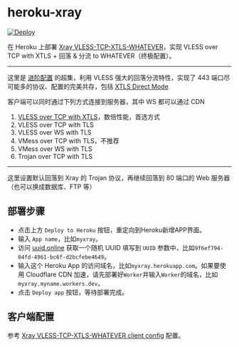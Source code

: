 # heroku-xray

[![Deploy](https://www.herokucdn.com/deploy/button.png)](https://heroku.com/deploy?template=https://github.com/tangzhdong/heroku-xray.git)

在 Heroku 上部署 [Xray VLESS-TCP-XTLS-WHATEVER](https://github.com/XTLS/Xray-examples/tree/main/VLESS-TCP-XTLS-WHATEVER)，实现 VLESS over TCP with XTLS + 回落 & 分流 to WHATEVER（终极配置）。

---

这里是 [进阶配置](https://github.com/XTLS/Xray-examples/tree/main/VLESS-TCP-TLS-WS%20(recommended)) 的超集，利用 VLESS 强大的回落分流特性，实现了 443 端口尽可能多的协议、配置的完美共存，包括 [XTLS Direct Mode](https://github.com/rprx/v2fly-github-io/blob/master/docs/config/protocols/vless.md#xtls-%E9%BB%91%E7%A7%91%E6%8A%80)

客户端可以同时通过下列方式连接到服务器，其中 WS 都可以通过 CDN

1. [VLESS over TCP with XTLS](https://myxray.myname.workers.dev/vless_tcp_xtls.json)，数倍性能，首选方式
2. VLESS over TCP with TLS
3. VLESS over WS with TLS
4. VMess over TCP with TLS，不推荐
5. VMess over WS with TLS
6. Trojan over TCP with TLS

---

这里设置默认回落到 Xray 的 Trojan 协议，再继续回落到 80 端口的 Web 服务器（也可以换成数据库、FTP 等）

## 部署步骤

* 点击上方 `Deploy to Heroku` 按钮，重定向到Heroku新增APP界面。
* 输入 `App name`，比如`myxray`。
* 访问 [uuid.online](http://www.uuid.online/) 获取一个随机 UUID 填写到 `UUID` 参数中，比如`9f6ef794-04fd-4961-bc6f-d2bcfebe4649`。
* 输入这个 Heroku App 的访问域名，比如`myxray.herokuapp.com`。如果要使用 Cloudflare CDN 加速，请先部署好`Worker`并输入`Worker`的域名，比如`myxray.myname.workers.dev`。
* 点击 `Deploy app` 按钮，等待部署完成。

## 客户端配置

参考 [Xray VLESS-TCP-XTLS-WHATEVER client config](https://github.com/XTLS/Xray-examples/tree/main/VLESS-TCP-XTLS-WHATEVER/config_client) 配置。
